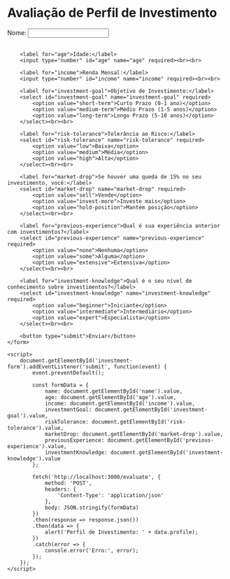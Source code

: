 <!DOCTYPE html>
<html lang="pt-BR">
<head>
    <meta charset="UTF-8">
    <title>Avaliação de Perfil de Investimento</title>
</head>
<body>
    <h1>Avaliação de Perfil de Investimento</h1>
    <form id="investment-form">
        <label for="name">Nome:</label>
        <input type="text" id="name" name="name" required><br><br>
        
        <label for="age">Idade:</label>
        <input type="number" id="age" name="age" required><br><br>
        
        <label for="income">Renda Mensal:</label>
        <input type="number" id="income" name="income" required><br><br>
        
        <label for="investment-goal">Objetivo de Investimento:</label>
        <select id="investment-goal" name="investment-goal" required>
            <option value="short-term">Curto Prazo (0-1 ano)</option>
            <option value="medium-term">Médio Prazo (1-5 anos)</option>
            <option value="long-term">Longo Prazo (5-10 anos)</option>
        </select><br><br>
        
        <label for="risk-tolerance">Tolerância ao Risco:</label>
        <select id="risk-tolerance" name="risk-tolerance" required>
            <option value="low">Baixa</option>
            <option value="medium">Média</option>
            <option value="high">Alta</option>
        </select><br><br>
        
        <label for="market-drop">Se houver uma queda de 15% no seu investimento, você:</label>
        <select id="market-drop" name="market-drop" required>
            <option value="sell">Vende</option>
            <option value="invest-more">Investe mais</option>
            <option value="hold-position">Mantém posição</option>
        </select><br><br>
        
        <label for="previous-experience">Qual é sua experiência anterior com investimentos?</label>
        <select id="previous-experience" name="previous-experience" required>
            <option value="none">Nenhuma</option>
            <option value="some">Alguma</option>
            <option value="extensive">Extensiva</option>
        </select><br><br>
        
        <label for="investment-knowledge">Qual é o seu nível de conhecimento sobre investimentos?</label>
        <select id="investment-knowledge" name="investment-knowledge" required>
            <option value="beginner">Iniciante</option>
            <option value="intermediate">Intermediário</option>
            <option value="expert">Especialista</option>
        </select><br><br>
        
        <button type="submit">Enviar</button>
    </form>

    <script>
        document.getElementById('investment-form').addEventListener('submit', function(event) {
            event.preventDefault();
            
            const formData = {
                name: document.getElementById('name').value,
                age: document.getElementById('age').value,
                income: document.getElementById('income').value,
                investmentGoal: document.getElementById('investment-goal').value,
                riskTolerance: document.getElementById('risk-tolerance').value,
                marketDrop: document.getElementById('market-drop').value,
                previousExperience: document.getElementById('previous-experience').value,
                investmentKnowledge: document.getElementById('investment-knowledge').value
            };

            fetch('http://localhost:3000/evaluate', {
                method: 'POST',
                headers: {
                    'Content-Type': 'application/json'
                },
                body: JSON.stringify(formData)
            })
            .then(response => response.json())
            .then(data => {
                alert('Perfil de Investimento: ' + data.profile);
            })
            .catch(error => {
                console.error('Erro:', error);
            });
        });
    </script>
</body>
</html>
